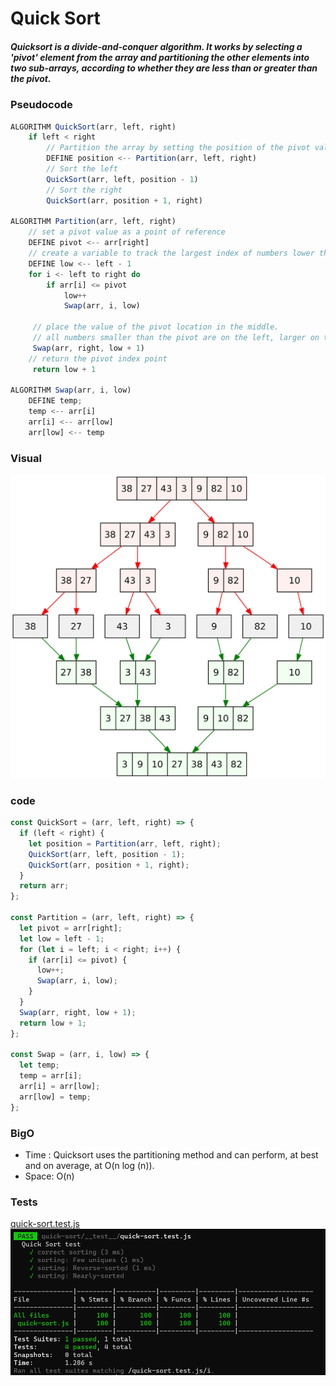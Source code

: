 # Quick Sort

##### Quicksort is a divide-and-conquer algorithm. It works by selecting a 'pivot' element from the array and partitioning the other elements into two sub-arrays, according to whether they are less than or greater than the pivot.

### Pseudocode

```js
ALGORITHM QuickSort(arr, left, right)
    if left < right
        // Partition the array by setting the position of the pivot value
        DEFINE position <-- Partition(arr, left, right)
        // Sort the left
        QuickSort(arr, left, position - 1)
        // Sort the right
        QuickSort(arr, position + 1, right)

ALGORITHM Partition(arr, left, right)
    // set a pivot value as a point of reference
    DEFINE pivot <-- arr[right]
    // create a variable to track the largest index of numbers lower than the defined pivot
    DEFINE low <-- left - 1
    for i <- left to right do
        if arr[i] <= pivot
            low++
            Swap(arr, i, low)

     // place the value of the pivot location in the middle.
     // all numbers smaller than the pivot are on the left, larger on the right.
     Swap(arr, right, low + 1)
    // return the pivot index point
     return low + 1

ALGORITHM Swap(arr, i, low)
    DEFINE temp;
    temp <-- arr[i]
    arr[i] <-- arr[low]
    arr[low] <-- temp
```

### Visual

![quick sort visualization](./quick-sort-v.jpeg)

### code

```js
const QuickSort = (arr, left, right) => {
  if (left < right) {
    let position = Partition(arr, left, right);
    QuickSort(arr, left, position - 1);
    QuickSort(arr, position + 1, right);
  }
  return arr;
};

const Partition = (arr, left, right) => {
  let pivot = arr[right];
  let low = left - 1;
  for (let i = left; i < right; i++) {
    if (arr[i] <= pivot) {
      low++;
      Swap(arr, i, low);
    }
  }
  Swap(arr, right, low + 1);
  return low + 1;
};

const Swap = (arr, i, low) => {
  let temp;
  temp = arr[i];
  arr[i] = arr[low];
  arr[low] = temp;
};
```

### BigO

- Time : Quicksort uses the partitioning method and can perform, at best and on average, at O(n log (n)).
- Space: O(n)

### Tests

[quick-sort.test.js](./__test__/quick-sort.test.js)
![tests](./quick-sort-tests.PNG)

